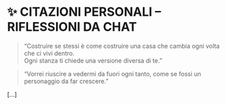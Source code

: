 # ✨ CITAZIONI PERSONALI – RIFLESSIONI DA CHAT

> “Costruire se stessi è come costruire una casa che cambia ogni volta che ci vivi dentro.  
> Ogni stanza ti chiede una versione diversa di te.”

> “Vorrei riuscire a vedermi da fuori ogni tanto, come se fossi un personaggio da far crescere.”

[...]

